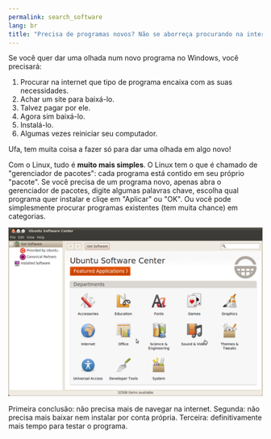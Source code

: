 ```yaml
---
permalink: search_software
lang: br
title: "Precisa de programas novos? Não se aborreça procurando na internet, o Linux pega para você."
---
```


Se você quer dar uma olhada num novo programa no Windows, você precisará:

<ol>
<li>Procurar na internet que tipo de programa encaixa com as suas necessidades.</li>
<li>Achar um site para baixá-lo.</li>
<li>Talvez pagar por ele.</li>
<li>Agora sim baixá-lo.</li>
<li>Instalá-lo.</li>
<li>Algumas vezes reiniciar seu computador.</li>
</ol>

Ufa, tem muita coisa a fazer só para dar uma olhada em algo novo!

Com o Linux, tudo é <b>muito mais simples</b>. O Linux tem o que é chamado de "gerenciador de pacotes": cada programa está contido em seu próprio "pacote". Se você precisa de um programa novo, apenas abra o gerenciador de pacotes, digite algumas palavras chave, escolha qual programa quer instalar e cliqe em "Aplicar" ou "OK". Ou você pode simplesmente procurar programas existentes (tem muita chance) em categorias.

<img src="/img/synaptic.png" />

Primeira conclusão: não precisa mais de navegar na internet. Segunda: não precisa mais baixar nem instalar por conta própria. Terceira: definitivamente mais tempo para testar o programa.





